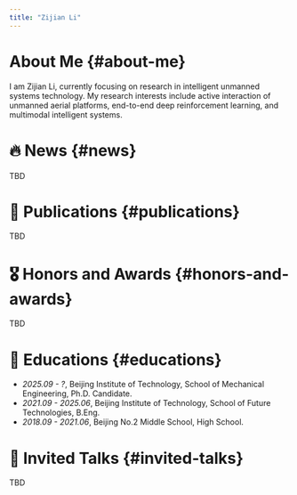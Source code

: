 ```yaml
---
title: "Zijian Li"
---
```


# About Me {#about-me}

I am Zijian Li, currently focusing on research in intelligent unmanned systems technology. My research interests include active interaction of unmanned aerial platforms, end-to-end deep reinforcement learning, and multimodal intelligent systems.

# 🔥 News {#news}

TBD

# 📝 Publications {#publications}

TBD

# 🎖 Honors and Awards {#honors-and-awards}

TBD

# 📖 Educations {#educations}
- *2025.09 - ?*, Beijing Institute of Technology, School of Mechanical Engineering, Ph.D. Candidate.
- *2021.09 - 2025.06*, Beijing Institute of Technology, School of Future Technologies, B.Eng.
- *2018.09 - 2021.06*, Beijing No.2 Middle School, High School.
<!-- - *2015.09 - 2018.06*, Beijing Wenhui Middle School, Junior High.
- *2009.09 - 2015.06*, Beijing Jingtai Primary School, Primary School. -->

# 💬 Invited Talks {#invited-talks}

TBD